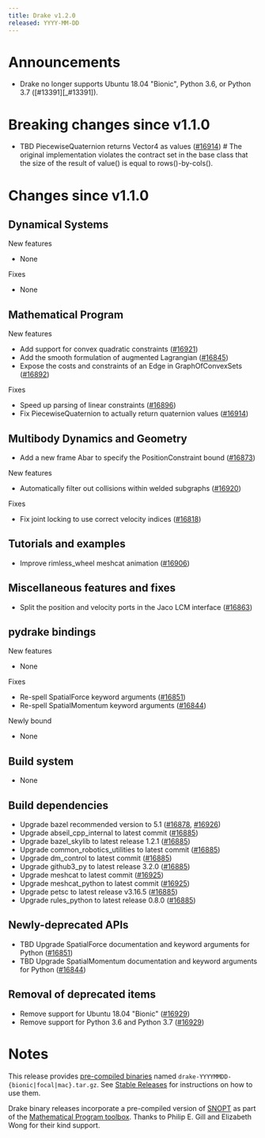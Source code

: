 ```yaml
---
title: Drake v1.2.0
released: YYYY-MM-DD
---
```


# Announcements

* Drake no longer supports Ubuntu 18.04 "Bionic", Python 3.6, or Python 3.7
  ([#13391][_#13391]).

# Breaking changes since v1.1.0

* TBD PiecewiseQuaternion returns Vector4 as values ([#16914][_#16914])  # The original implementation violates the contract set in the base class that the size of the result of value() is equal to rows()-by-cols().

# Changes since v1.1.0

## Dynamical Systems

<!-- <relnotes for systems go here> -->

New features

* None

Fixes

* None

## Mathematical Program

<!-- <relnotes for solvers go here> -->

New features

* Add support for convex quadratic constraints ([#16921][_#16921])
* Add the smooth formulation of augmented Lagrangian ([#16845][_#16845])
* Expose the costs and constraints of an Edge in GraphOfConvexSets ([#16892][_#16892])

Fixes

* Speed up parsing of linear constraints ([#16896][_#16896])
* Fix PiecewiseQuaternion to actually return quaternion values ([#16914][_#16914])

## Multibody Dynamics and Geometry

<!-- <relnotes for geometry,multibody go here> -->

* Add a new frame Abar to specify the PositionConstraint bound ([#16873][_#16873])

New features

* Automatically filter out collisions within welded subgraphs ([#16920][_#16920])

Fixes

* Fix joint locking to use correct velocity indices ([#16818][_#16818])

## Tutorials and examples

<!-- <relnotes for examples,tutorials go here> -->

* Improve rimless_wheel meshcat animation ([#16906][_#16906])

## Miscellaneous features and fixes

<!-- <relnotes for common,math,lcm,lcmtypes,manipulation,perception go here> -->

* Split the position and velocity ports in the Jaco LCM interface ([#16863][_#16863])

## pydrake bindings

<!-- <relnotes for bindings go here> -->

New features

* None

Fixes

* Re-spell SpatialForce keyword arguments ([#16851][_#16851])
* Re-spell SpatialMomentum keyword arguments ([#16844][_#16844])

Newly bound

* None

## Build system

<!-- <relnotes for cmake,doc,setup,third_party,tools go here> -->

* None

## Build dependencies

<!-- Manually relocate any "Upgrade foo_external to latest" lines to here, -->
<!-- and then sort them alphabetically. -->

* Upgrade bazel recommended version to 5.1 ([#16878][_#16878], [#16926][_#16926])
* Upgrade abseil_cpp_internal to latest commit ([#16885][_#16885])
* Upgrade bazel_skylib to latest release 1.2.1 ([#16885][_#16885])
* Upgrade common_robotics_utilities to latest commit ([#16885][_#16885])
* Upgrade dm_control to latest commit ([#16885][_#16885])
* Upgrade github3_py to latest release 3.2.0 ([#16885][_#16885])
* Upgrade meshcat to latest commit ([#16925][_#16925])
* Upgrade meshcat_python to latest commit ([#16925][_#16925])
* Upgrade petsc to latest release v3.16.5 ([#16885][_#16885])
* Upgrade rules_python to latest release 0.8.0 ([#16885][_#16885])

## Newly-deprecated APIs

* TBD Upgrade SpatialForce documentation and keyword arguments for Python ([#16851][_#16851])
* TBD Upgrade SpatialMomentum documentation and keyword arguments for Python ([#16844][_#16844])

## Removal of deprecated items

* Remove support for Ubuntu 18.04 "Bionic" ([#16929][_#16929])
* Remove support for Python 3.6 and Python 3.7 ([#16929][_#16929])

# Notes


This release provides [pre-compiled binaries](https://github.com/RobotLocomotion/drake/releases/tag/v1.2.0) named
``drake-YYYYMMDD-{bionic|focal|mac}.tar.gz``. See [Stable Releases](/from_binary.html#stable-releases) for instructions on how to use them.

Drake binary releases incorporate a pre-compiled version of [SNOPT](https://ccom.ucsd.edu/~optimizers/solvers/snopt/) as part of the
[Mathematical Program toolbox](https://drake.mit.edu/doxygen_cxx/group__solvers.html). Thanks to
Philip E. Gill and Elizabeth Wong for their kind support.

<!-- <begin issue links> -->
[_#16818]: https://github.com/RobotLocomotion/drake/pull/16818
[_#16844]: https://github.com/RobotLocomotion/drake/pull/16844
[_#16845]: https://github.com/RobotLocomotion/drake/pull/16845
[_#16851]: https://github.com/RobotLocomotion/drake/pull/16851
[_#16863]: https://github.com/RobotLocomotion/drake/pull/16863
[_#16873]: https://github.com/RobotLocomotion/drake/pull/16873
[_#16878]: https://github.com/RobotLocomotion/drake/pull/16878
[_#16885]: https://github.com/RobotLocomotion/drake/pull/16885
[_#16892]: https://github.com/RobotLocomotion/drake/pull/16892
[_#16896]: https://github.com/RobotLocomotion/drake/pull/16896
[_#16906]: https://github.com/RobotLocomotion/drake/pull/16906
[_#16914]: https://github.com/RobotLocomotion/drake/pull/16914
[_#16920]: https://github.com/RobotLocomotion/drake/pull/16920
[_#16921]: https://github.com/RobotLocomotion/drake/pull/16921
[_#16925]: https://github.com/RobotLocomotion/drake/pull/16925
[_#16926]: https://github.com/RobotLocomotion/drake/pull/16926
[_#16929]: https://github.com/RobotLocomotion/drake/pull/16929
<!-- <end issue links> -->

<!--
  Current oldest_commit c79c94b0afcf2b2691f81b5a27e15dd32a5c3a23 (exclusive).
  Current newest_commit 29fa7cedc4d41493d4e1a28223420bbba85208ad (inclusive).
-->

